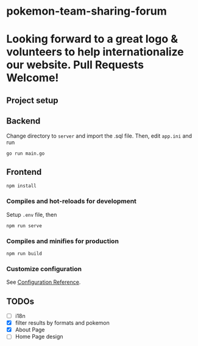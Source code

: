 # pokemon-team-sharing-forum
# Looking forward to a great logo & volunteers to help internationalize our website. Pull Requests Welcome!
## Project setup
## Backend
Change directory to `server` and import the .sql file. Then, edit `app.ini` and run
```
go run main.go
```

## Frontend
```
npm install
```

### Compiles and hot-reloads for development
Setup `.env` file, then
```
npm run serve
```

### Compiles and minifies for production
```
npm run build
```

### Customize configuration
See [Configuration Reference](https://cli.vuejs.org/config/).

## TODOs
- [ ] i18n
- [x] filter results by formats and pokemon
- [x] About Page
- [ ] Home Page design